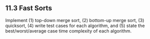 ## 11.3 Fast Sorts

Implement (1) top-down merge sort, (2) bottom-up merge sort, (3) quicksort, (4) write test cases for each algorithm, and (5) state the best/worst/average case time complexity of each algorithm.

